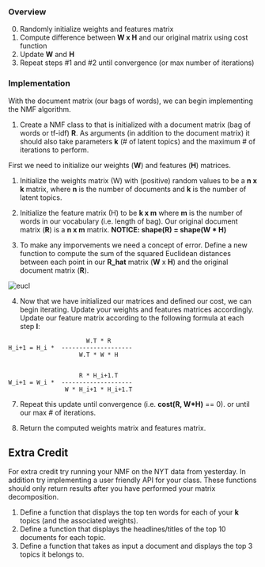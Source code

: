 ### Overview

0. Randomly initialize weights and features matrix
1. Compute difference between __W x H__ and our original matrix using cost function
2. Update __W__ and __H__
3. Repeat steps #1 and #2 until convergence (or max number of iterations)

### Implementation

With the document matrix (our bags of words), we can begin implementing the NMF algorithm.  

1. Create a NMF class to that is initialized with a document matrix (bag of words or tf-idf) __R__.  As arguments (in addition to the document matrix) it should also take parameters __k__ (# of latent topics) and the maximum # of iterations to perform. 
  
  First we need to initialize our weights (__W__) and features (__H__) matrices.  

1. Initialize the weights matrix (W) with (positive) random values to be a __n x k__ matrix, where __n__ is the number of documents and __k__ is the number of latent topics.

2.  Initialize the feature matrix (H) to be __k x m__ where __m__ is the number of words in our vocabulary (i.e. length of bag).  Our original document matrix (__R__) is a __n x m__ matrix.  __NOTICE: shape(R) = shape(W * H)__

3. To make any imporvements we need a concept of error. Define a new function to compute the sum of the squared Euclidean distances between each point in our __R_hat__ matrix (__W__ x __H__) and the original document matrix (__R__).

  ![eucl](http://upload.wikimedia.org/math/8/2/0/8206c782235517a0636ff7aa521ed2d7.png)

4. Now that we have initialized our matrices and defined our cost, we can begin iterating. Update your weights and features matrices accordingly.  Update our feature matrix according to the following formula at each step __I__:

```
  	                  W.T * R
H_i+1 = H_i *  --------------------
                    W.T * W * H


  	                R * H_i+1.T
W_i+1 = W_i *  --------------------
                W * H_i+1 * H_i+1.T
```

7. Repeat this update until convergence (i.e. __cost(R, W*H)__ == 0). or until our max # of iterations.

8. Return the computed weights matrix and features matrix.


## Extra Credit

For extra credit try running your NMF on the NYT data from yesterday.  In addition try implementing a user friendly API for your class.  These functions should only return results after you have performed your matrix decomposition.

1. Define a function that displays the top ten words for each of your __k__ topics (and the associated weights).
2. Define a function that displays the headlines/titles of the top 10 documents for each topic.
3. Define a function that takes as input a document and displays the top 3 topics it belongs to.


